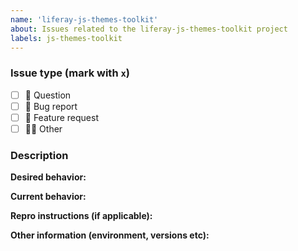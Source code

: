 ```yaml
---
name: 'liferay-js-themes-toolkit'
about: Issues related to the liferay-js-themes-toolkit project
labels: js-themes-toolkit
---
```


### Issue type (mark with `x`)

-   [ ] :thinking: Question
-   [ ] :bug: Bug report
-   [ ] :gift: Feature request
-   [ ] :woman_shrugging: Other

### Description

**Desired behavior:**

**Current behavior:**

**Repro instructions (if applicable):**

**Other information (environment, versions etc):**
